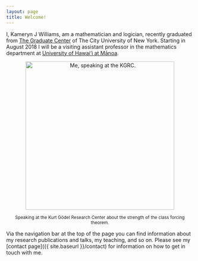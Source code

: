 ```yaml
---
layout: page
title: Welcome!
---
```


I, Kameryn J Williams, am a mathematician and logician, recently graduated from [The Graduate Center](https://www.gc.cuny.edu/Page-Elements/Academics-Research-Centers-Initiatives/Doctoral-Programs/Mathematics) of The City University of New York. Starting in August 2018 I will be a visiting assistant professor in the mathematics department at [University of Hawai‘i at Mānoa](https://math.hawaii.edu/). 

<center>
<img src="{{ page.url }}pics/kam.jpg" alt="Me, speaking at the KGRC." width=400px>

<small>Speaking at the Kurt Gödel Research Center about the strength of the class forcing theorem.</small>
</center>

Via the navigation bar at the top of the page you can find information about my research publications and talks, my teaching, and so on. Please see my [contact page]({{ site.baseurl }}/contact) for information on how to get in touch with me.
